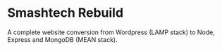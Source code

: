 # Smashtech Rebuild
A complete website conversion from Wordpress (LAMP stack) to Node, Express and MongoDB (MEAN stack).

